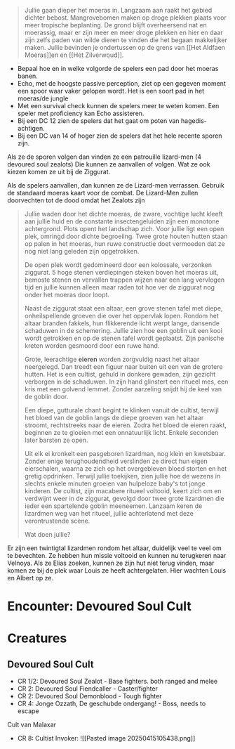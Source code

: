 > Jullie gaan dieper het moeras in. Langzaam aan raakt het gebied dichter bebost. Mangrovebomen maken op droge plekken plaats voor meer tropische beplanting. De grond blijft overheersend nat en moerassig, maar er zijn meer en meer droge plekken en hier en daar zijn zelfs paden van wilde dieren te vinden die het begaan makkelijker maken. Jullie bevinden je ondertussen op de grens van [[Het Aldfaen Moeras]]en en [[Het Zilverwoud]].

- Bepaal hoe en in welke volgorde de spelers een pad door het moeras banen.
- Echo, met de hoogste passive perception, ziet op een gegeven moment een spoor waar vaker gelopen wordt. Het is een soort pad in het moeras/de jungle
- Met een survival check kunnen de spelers meer te weten komen. Een speler met proficiency kan Echo assisteren.
- Bij een DC 12 zien de spelers dat het gaat om poten van hagedis-achtigen.
- Bij een DC van 14 of hoger zien de spelers dat het hele recente sporen zijn.

 Als ze de sporen volgen dan vinden ze een patrouille lizard-men (4 devoured soul zealots)
Die kunnen ze aanvallen of volgen. Wat ze ook kiezen komen ze uit bij de Ziggurat.

Als de spelers aanvallen, dan kunnen ze de Lizard-men verrassen. Gebruik de standaard moeras kaart voor de combat. De Lizard-Men zullen doorvechten tot de dood omdat het Zealots zijn


> Jullie waden door het dichte moeras, de zware, vochtige lucht kleeft aan jullie huid en de constante insectengeluiden zijn een monotone achtergrond. Plots opent het landschap zich. Voor jullie ligt een open plek, omringd door dichte begroeiing. Twee grote houten hutten staan op palen in het moeras, hun ruwe constructie doet vermoeden dat ze nog niet lang geleden zijn opgetrokken.
>
> De open plek wordt gedomineerd door een kolossale, verzonken ziggurat. 5 hoge stenen verdiepingen steken boven het moeras uit, bemoste stenen en vervallen trappen wijzen naar een lang vervlogen tijd en jullie kunnen alleen maar raden tot hoe ver de ziggurat nog onder het moeras door loopt.
>
> Naast de ziggurat staat een altaar, een grove stenen tafel met diepe, onheilspellende groeven die over het oppervlak lopen. Rondom het altaar branden fakkels, hun flikkerende licht werpt lange, dansende schaduwen in de schemering. Jullie zien hoe een goblin uit een kooi wordt getrokken en op de stenen tafel wordt geplaatst. Zijn panische kreten worden gesmoord door een ruwe hand.
>
> Grote, leerachtige **eieren** worden zorgvuldig naast het altaar neergelegd. Dan treedt een figuur naar buiten uit een van de grotere hutten. Het is een cultist, gehuld in donkere gewaden, zijn gezicht verborgen in de schaduwen. In zijn hand glinstert een ritueel mes, een kris met een golvend lemmet. Zonder aarzeling snijdt hij de keel van de goblin door.
>
> Een diepe, gutturale chant begint te klinken vanuit de cultist, terwijl het bloed van de goblin langs de diepe groeven van het altaar stroomt, rechtstreeks naar de eieren. Zodra het bloed de eieren raakt, beginnen ze te gloeien met een onnatuurlijk licht. Enkele seconden later barsten ze open.
>
> Uit elk ei kronkelt een pasgeboren lizardman, nog klein en kwetsbaar. Zonder enige terughoudendheid verslinden ze direct hun eigen eierschalen, waarna ze zich op het overgebleven bloed storten en het gretig opdrinken. Terwijl jullie toekijken, zien jullie hoe de wezens in slechts enkele minuten groeien van hulpeloze baby's tot jonge kinderen. 
> De cultist, zijn macabere ritueel voltooid, keert zich om en verdwijnt weer in de ziggurat, gevolgd door twee grote lizardmen die ieder een spartelende goblin meeneemen. Lanzaam keren de lizardmen weg van het ritueel, jullie achterlatend met deze verontrustende scène.
>
> Wat doen jullie?

Er zijn een twintigtal lizardmen rondom het altaar, duidelijk veel te veel om te bevechten.
Ze hebben hun missie voltooid en kunnen nu terugkeren naar Velnoya. Als ze Elias zoeken, kunnen ze zijn hut niet terug vinden, maar komen ze bij de plek waar Louis ze heeft achtergelaten. Hier wachten Louis en Albert op ze.


# Encounter: Devoured Soul Cult


# Creatures

## Devoured Soul Cult
- CR 1/2: Devoured Soul Zealot - Base fighters. both ranged and melee
- CR 2: Devoured Soul Fiendcaller - Caster/fighter
- CR 2: Devoured Soul Demonblood - Tough fighter
- CR 4: Jonge Ozzath, De geschubde ondergang! - Boss, needs to escape


Cult van Malaxar
- CR 8:  Cultist Invoker:
![[Pasted image 20250415105438.png]]